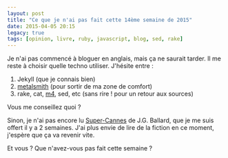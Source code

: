```yaml
---
layout: post
title: "Ce que je n'ai pas fait cette 14ème semaine de 2015"
date: 2015-04-05 20:15
legacy: true
tags: [opinion, livre, ruby, javascript, blog, sed, rake]
---
```


Je n'ai pas commencé à bloguer en anglais, mais ça ne saurait tarder. Il me
reste à choisir quelle techno utiliser. J'hésite entre&nbsp;:

1. Jekyll (que je connais bien)
2. [metalsmith](http://www.metalsmith.io) (pour sortir de ma zone de comfort)
3. rake, cat, [m4](http://en.wikipedia.org/wiki/M4_%28computer_language%29), sed, etc (sans rire ! pour un retour aux sources)

Vous me conseillez quoi ?

<!-- more -->

Sinon, je n'ai pas encore lu [Super-Cannes](http://en.wikipedia.org/wiki/Super-Cannes) de J.G. Ballard, que je me suis offert
il y a 2 semaines. J'ai plus envie de lire de la fiction en ce moment, j'espère
que ça va revenir vite.

Et vous ? Que n'avez-vous pas fait cette semaine ?


